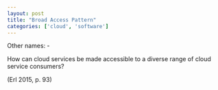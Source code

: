 ```yaml
---
layout: post
title: "Broad Access Pattern"
categories: ['cloud', 'software']
---
```


Other names: -

How can cloud services be made accessible to a diverse range of cloud service consumers?

(Erl 2015, p. 93)